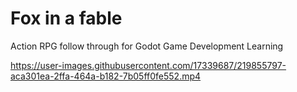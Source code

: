 # Fox in a fable
 Action RPG follow through for Godot Game Development Learning


https://user-images.githubusercontent.com/17339687/219855797-aca301ea-2ffa-464a-b182-7b05ff0fe552.mp4

